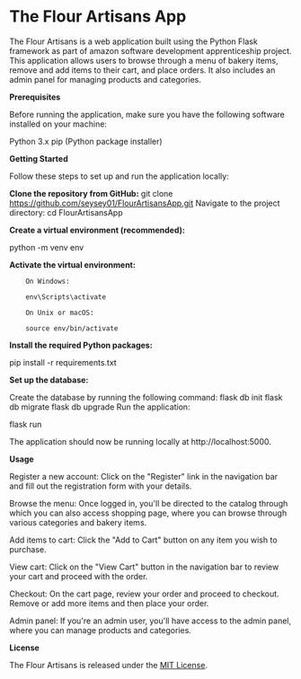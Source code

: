 # The Flour Artisans App

The Flour Artisans is a web application built using the Python Flask framework as part of amazon software development apprenticeship project. 
This application allows users to browse through a menu of bakery items, remove and add items to their cart, and place orders.
It also includes an admin panel for managing products and categories.

**Prerequisites**

Before running the application, make sure you have the following software installed on your machine:

Python 3.x
pip (Python package installer)

**Getting Started**

Follow these steps to set up and run the application locally:

**Clone the repository from GitHub:**
git clone https://github.com/seysey01/FlourArtisansApp.git
Navigate to the project directory:
cd FlourArtisansApp

**Create a virtual environment (recommended):**

python -m venv env

**Activate the virtual environment:**

        On Windows:
        
        env\Scripts\activate
        
        On Unix or macOS:
        
        source env/bin/activate


**Install the required Python packages:**

pip install -r requirements.txt

**Set up the database:**

Create the database by running the following command:
flask db init
flask db migrate
flask db upgrade
Run the application:

flask run

The application should now be running locally at http://localhost:5000.

**Usage**

Register a new account: Click on the "Register" link in the navigation bar and fill out the registration form with your details.

Browse the menu: Once logged in, you'll be directed to the catalog through which you can also access shopping page, where you can browse through various categories and bakery items.

Add items to cart: Click the "Add to Cart" button on any item you wish to purchase.

View cart: Click on the "View Cart" button in the navigation bar to review your cart and proceed with the order.

Checkout: On the cart page, review your order and proceed to checkout. Remove or add more items and then place your order.

Admin panel: If you're an admin user, you'll have access to the admin panel, where you can manage products and categories.


**License**

The Flour Artisans is released under the [MIT License](https://opensource.org/license/MIT).